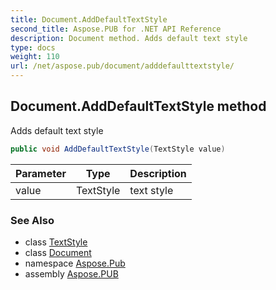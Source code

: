 ```yaml
---
title: Document.AddDefaultTextStyle
second_title: Aspose.PUB for .NET API Reference
description: Document method. Adds default text style
type: docs
weight: 110
url: /net/aspose.pub/document/adddefaulttextstyle/
---
```

## Document.AddDefaultTextStyle method

Adds default text style

```csharp
public void AddDefaultTextStyle(TextStyle value)
```

| Parameter | Type | Description |
| --- | --- | --- |
| value | TextStyle | text style |

### See Also

* class [TextStyle](../../textstyle/)
* class [Document](../)
* namespace [Aspose.Pub](../../document/)
* assembly [Aspose.PUB](../../../)


